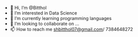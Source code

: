- 👋 Hi, I’m @Bitthol
- 👀 I’m interested in Data Science
- 🌱 I’m currently learning programming languages
- 💞️ I’m looking to collaborate on ...
- 📫 How to reach me shbitthol07@gmail.com/ 7384648272

<!---
Bitthol/Bitthol is a ✨ special ✨ repository because its `README.md` (this file) appears on your GitHub profile.
You can click the Preview link to take a look at your changes.
--->
